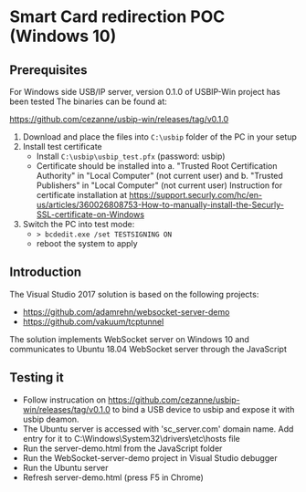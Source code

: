 # Smart Card redirection POC (Windows 10)

## Prerequisites

For Windows side USB/IP server, version 0.1.0 of USBIP-Win project has been tested 
The binaries can be found at:

https://github.com/cezanne/usbip-win/releases/tag/v0.1.0

1. Download and place the files into `C:\usbip` folder of the PC in your setup
2. Install test certificate
    - Install `C:\usbip\usbip_test.pfx` (password: usbip) 
    - Certificate should be installed into
    a. "Trusted Root Certification Authority" in "Local Computer" (not current user) and
    b. "Trusted Publishers" in "Local Computer" (not current user)
    Instruction for certificate installation at https://support.securly.com/hc/en-us/articles/360026808753-How-to-manually-install-the-Securly-SSL-certificate-on-Windows 
3. Switch the PC into test mode:
    - `> bcdedit.exe /set TESTSIGNING ON`
    - reboot the system to apply

## Introduction

The Visual Studio 2017 solution is based on the following projects:
- https://github.com/adamrehn/websocket-server-demo
- https://github.com/vakuum/tcptunnel

The solution implements WebSocket server on Windows 10 and communicates to Ubuntu 18.04 WebSocket server through the JavaScript

## Testing it

 - Follow instrucation on https://github.com/cezanne/usbip-win/releases/tag/v0.1.0 to bind a USB device to usbip and expose it with usbip deamon.
 - The Ubuntu server is accessed with 'sc_server.com' domain name. Add entry for it to C:\Windows\System32\drivers\etc\hosts file
 - Run the server-demo.html from the JavaScript folder
 - Run the WebSocket-server-demo project in Visual Studio debugger
 - Run the Ubuntu server
 - Refresh server-demo.html (press F5 in Chrome)

